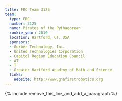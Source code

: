 ```yaml
---
title: FRC Team 3125
team:
  type: FRC
  number: 3125
  name: Pirates of the Pythagorean
  rookie_year: 2010
  location: Hartford, CT, USA
  sponsors:
  - Gerber Technology, Inc.
  - United Technologies Corporation
  - Capitol Region Education Council
  - AT
  - T
  - Greater Hartford Academy of Math and Science
  links:
    Website: http://www.ghafirstrobotics.org
---
```


{% include remove_this_line_and_add_a_paragraph %}